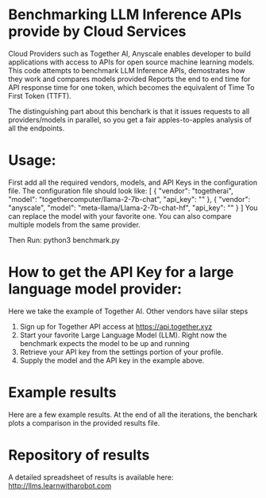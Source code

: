 # Benchmarking LLM Inference APIs provide by Cloud Services
Cloud Providers such as Together AI, Anyscale enables developer to build applications with access to APIs for open source machine learning models.
This code attempts to benchmark LLM Inference APIs, demostrates how they work and compares models provided
Reports the end to end time for API response time for one token, which becomes the equivalent of Time To First Token (TTFT).

The distinguishing part about this benchark is that it issues requests to all providers/models in parallel, so you get
a fair apples-to-apples analysis of all the endpoints.

# Usage:
First add all the required vendors, models, and API Keys in the configuration file. The configuration file should look like:
[
    {
        "vendor": "togetherai",
        "model": "togethercomputer/llama-2-7b-chat",
        "api_key": "<Insert API Key here>"
    },
    {
        "vendor": "anyscale",
        "model": "meta-llama/Llama-2-7b-chat-hf",
        "api_key": "<Insert API Ley here>"
    }
]
You can replace the model with your favorite one. You can also compare multiple models from the same provider.

Then Run:
python3 benchmark.py

# How to get the API Key for a large language model provider:

Here we take the example of Together AI. Other vendors have siilar steps
1. Sign up for Together API access at https://api.together.xyz
2. Start your favorite Large Language Model (LLM). Right now the benchmark expects the model to be up and running
3. Retrieve your API key from the settings portion of your profile.
4. Supply the model and the API key in the example above.

# Example results
Here are a few example results. At the end of all the iterations, the benchark plots a comparison in the provided results file.


# Repository of results
A detailed spreadsheet of results is available here: http://llms.learnwitharobot.com

